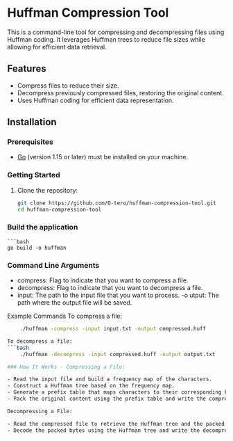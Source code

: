 # Huffman Compression Tool

This is a command-line tool for compressing and decompressing files using Huffman coding. It leverages Huffman trees to reduce file sizes while allowing for efficient data retrieval.

## Features

- Compress files to reduce their size.
- Decompress previously compressed files, restoring the original content.
- Uses Huffman coding for efficient data representation.

## Installation

### Prerequisites

- [Go](https://golang.org/dl/) (version 1.15 or later) must be installed on your machine.

### Getting Started

1. Clone the repository:
   ```bash
   git clone https://github.com/O-tero/huffman-compression-tool.git
   cd huffman-compression-tool
   ```

### Build the application

    ```bash
    go build -o huffman

### Command Line Arguments

- compress: Flag to indicate that you want to compress a file.
- decompress: Flag to indicate that you want to decompress a file.
- input: The path to the input file that you want to process.
  -o utput: The path where the output file will be saved.

Example Commands
To compress a file:

````bash
    ./huffman -compress -input input.txt -output compressed.huff

To decompress a file:
```bash
    ./huffman -decompress -input compressed.huff -output output.txt

### How It Works - Compressing a File:

- Read the input file and build a frequency map of the characters.
- Construct a Huffman tree based on the frequency map.
- Generate a prefix table that maps characters to their corresponding binary codes.
- Pack the original content using the prefix table and write the compressed data to the specified output file along with the Huffman tree.

Decompressing a File:

- Read the compressed file to retrieve the Huffman tree and the packed bytes.
- Decode the packed bytes using the Huffman tree and write the decompressed data to the specified output file.
````
